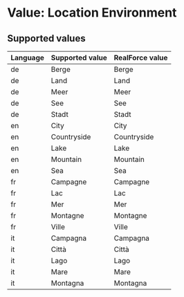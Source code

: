 # Value: Location Environment

## Supported values

| Language | Supported value | RealForce value |
| :--- | :--- | :--- |
| de | Berge | Berge |
| de | Land | Land |
| de | Meer | Meer |
| de | See | See |
| de | Stadt | Stadt |
| en | City | City |
| en | Countryside | Countryside |
| en | Lake | Lake |
| en | Mountain | Mountain |
| en | Sea | Sea |
| fr | Campagne | Campagne |
| fr | Lac | Lac |
| fr | Mer | Mer |
| fr | Montagne | Montagne |
| fr | Ville | Ville |
| it | Campagna | Campagna |
| it | Città | Città |
| it | Lago | Lago |
| it | Mare | Mare |
| it | Montagna | Montagna |

